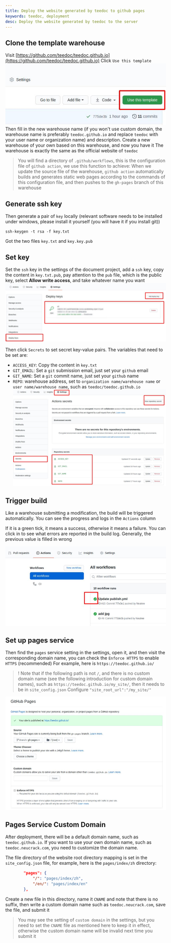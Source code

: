 ```yaml
---
title: Deploy the website generated by teedoc to github pages
keywords: teedoc, deployment
desc: Deploy the website generated by teedoc to the server
---
```




## Clone the template warehouse

Visit [https://github.com/teedoc/teedoc.github.io](https://github.com/teedoc/teedoc.github.io)
Click `Use this template`
![github use template](../../assets/images/github_use_template.jpg)
Then fill in the new warehouse name (if you won't use custom domain, the warehouse name is preferably `teedoc.github.io` and replace `teedoc` with your user name or organization name) and description. Create a new warehouse of your own based on this warehouse, and now you have it The warehouse is exactly the same as the official website of `teedoc`
> You will find a directory of `.github/workflows`, this is the configuration file of `github action`, we use this function to achieve:
> When we update the source file of the warehouse, `github action` automatically builds and generates static web pages according to the commands of this configuration file, and then pushes to the `gh-pages` branch of this warehouse

## Generate ssh key

Then generate a pair of `key` locally (relevant software needs to be installed under windows, please install it yourself (you will have it if you install git))
```
ssh-keygen -t rsa -f key.txt
```
Got the two files `key.txt` and `key.key.pub`

## Set key

Set the `ssh` key in the settings of the document project, add a `ssh` key, copy the content in `key.txt.pub`, pay attention to the `pub` file, which is the public key, select **Allow write access**, and take whatever name you want
![](../../assets/images/github_deploy_key.jpg)

Then click `Secrets` to set secret key-value pairs. The variables that need to be set are:
* `ACCESS_KEY`: Copy the content in `key.txt`
* `GIT_EMAIL`: Set a `git` submission email, just set your `github` email
* `GIT_NAME`: Set a `git` commit name, just set your `github` name
* `REPO`: warehouse address, set to `organization name/warehouse name` or `user name/warehouse name`, such as `teedoc/teedoc.github.io`
![](../../assets/images/github_secrets.jpg)


## Trigger build

Like a warehouse submitting a modification, the build will be triggered automatically. You can see the progress and logs in the `Actions` column

If it is a green tick, it means a success, otherwise it means a failure. You can click in to see what errors are reported in the build log. Generally, the previous value is filled in wrong

![](../../assets/images/github_action.jpg)

## Set up pages service

Then find the `pages` service setting in the settings, open it, and then visit the corresponding domain name, you can check the `Enforce HTTPS` to enable `HTTPS` (recommended)
For example, here is `https://teedoc.github.io/`

>! Note that if the following path is not `/`, and there is no custom domain name (see the following introduction for custom domain names), such as `https://teedoc.github.io/my_site/`, then it needs to be in `site_config.json` Configure `"site_root_url":"/my_site/"`

![](../../assets/images/github_pages.jpg)

## Pages Service Custom Domain

After deployment, there will be a default domain name, such as `teedoc.github.io`. If you want to use your own domain name, such as `teedoc.neucrack.com`, you need to customize the domain name.

The file directory of the website root directory mapping is set in the `site_config.json` file, for example, here is the `pages/index/zh` directory:
```json
        "pages": {
            "/": "pages/index/zh",
            "/en/": "pages/index/en"
        },
```

Create a new file in this directory, name it `CNAME` and note that there is no suffix, then write a custom domain name such as `teedoc.neucrack.com`, save the file, and submit it

> You may see the setting of `custom domain` in the settings, but you need to set the `CNAME` file as mentioned here to keep it in effect, otherwise the custom domain name will be invalid next time you submit it

